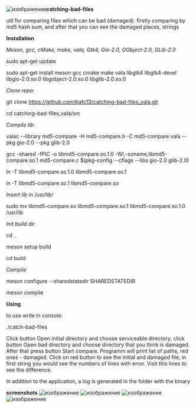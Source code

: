 ![изображение](https://github.com/user-attachments/assets/a8a43f6f-d022-48e8-a27a-2fdd2dea98f7)**catching-bad-files**

util for comparing files which can be bad (damaged). firstly comparing by md5 hash sum, and after that you can see the damaged places, strings

**Installation**

_Meson, gcc, cMake, make, vala, Gtk4, Gio-2.0, GObject-2.0, GLib-2.0_


sudo apt-get update

sudo apt-get install meson gcc cmake make vala libgtk4 libgtk4-devel libgio-2.0.so.0 libgobject-2.0.so.0 libglib-2.0.so.0


_Clone repo:_


git clone https://github.com/bafc13/catching-bad-files_vala.git

cd catching-bad-files_vala/src


_Compile lib:_


valac --library md5-compare -H md5-compare.h -C md5-compare.vala --pkg gio-2.0 --pkg glib-2.0

gcc -shared -fPIC -o libmd5-compare.so.1.0 -Wl,-soname,libmd5-compare.so.1 md5-compare.c $(pkg-config --cflags --libs gio-2.0 glib-2.0)

ln -T libmd5-compare.so.1.0 libmd5-compare.so.1

ln -T libmd5-compare.so.1 libmd5-compare.so


_Insert lib in /usr/lib/_


sudo mv libmd5-compare.so libmd5-compare.so.1 libmd5-compare.so.1.0 /usr/lib


_Init build dir_


cd ..

meson setup build

cd build


_Compile_


meson configure --sharedstatedir SHAREDSTATEDIR

meson compile



**Using**

to use write in console:


./catch-bad-files


Click button Open initial directory and choose serviceable directory, click button Open bad directory and choose directory that you think is damaged. After that press button Start compare. Programm will print list of paths, red ones - damaged. Click on red button to see the initial and damaged file, in first string you would see the numbers of lines with error. Visit this lines to see the difference.

In addition to the application, a log is generated in the folder with the binary


**screenshots**
![изображение](https://github.com/user-attachments/assets/75db81f2-4a65-44a7-bc14-8d0c9790f0df)
![изображение](https://github.com/user-attachments/assets/409cddae-4af0-49e1-9886-e26af52626d8)
![изображение](https://github.com/user-attachments/assets/45bff39b-7d53-4a9a-a6c5-18ce43f1422a)
![изображение](https://github.com/user-attachments/assets/80fb9b0b-a28b-4686-a692-d94e03270856)


